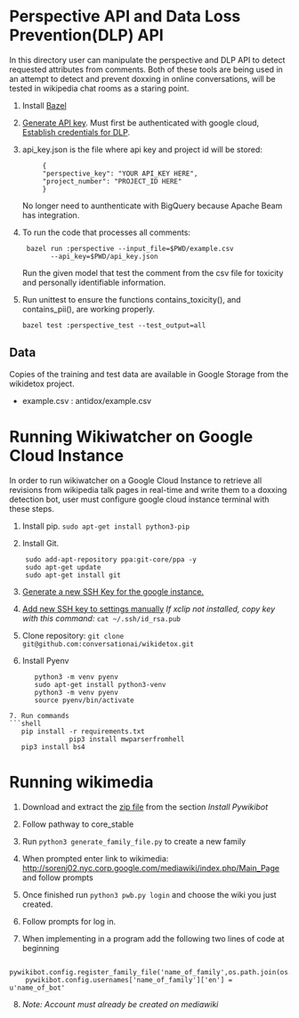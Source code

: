 # Perspective API and Data Loss Prevention(DLP) API

In this directory user can manipulate the perspective and DLP API to detect requested attributes from comments.
Both of these tools are being used in an attempt to detect and prevent doxxing in online conversations,
will be tested in wikipedia chat rooms as a staring point.

1. Install [Bazel](https://docs.bazel.build/versions/master/install.html)

2. [Generate API key](https://github.com/conversationai/perspectiveapi/blob/master/quickstart.md).
   Must first be authenticated with google cloud, [Establish credentials for DLP](https://cloud.google.com/dlp/docs/auth).

3. api_key.json is the file where api key and project id will be stored:
   ```shell
		{
		"perspective_key": "YOUR API_KEY HERE",
		"project_number": "PROJECT_ID HERE"
		}
    ```
    No longer need to aunthenticate with BigQuery because Apache Beam has integration.
    
4. To run the code that processes all comments:
   ``` shell
	bazel run :perspective --input_file=$PWD/example.csv
          --api_key=$PWD/api_key.json
   ```

   Run the given model that test the comment from the csv file for toxicity and personally identifiable information.

5. Run unittest to ensure the functions contains_toxicity(), and contains_pii(), are working properly.
   ```shell
   bazel test :perspective_test --test_output=all
   ```

## Data
Copies of the training and test data are available in Google Storage from the
wikidetox project.

* example.csv : antidox/example.csv

# Running Wikiwatcher on Google Cloud Instance

In order to run wikiwatcher on a Google Cloud Instance to retrieve all revisions from wikipedia talk pages in real-time and write them to a doxxing detection bot, user must configure google cloud instance terminal with these steps.

1. Install pip. `sudo apt-get install python3-pip`

2. Install Git. 
```shell
    sudo add-apt-repository ppa:git-core/ppa -y
    sudo apt-get update
    sudo apt-get install git
```
3. [Generate a new SSH Key for the google instance.](https://help.github.com/en/articles/generating-a-new-ssh-key-and-adding-it-to-the-ssh-agent)

4. [Add new SSH key to settings manually](https://help.github.com/en/articles/adding-a-new-ssh-key-to-your-github-account)
  *If xclip not installed, copy key with this command:*
  `cat ~/.ssh/id_rsa.pub`
  
5. Clone repository: `git clone git@github.com:conversationai/wikidetox.git`

6. Install Pyenv
   ```shell
      python3 -m venv pyenv
      sudo apt-get install python3-venv
      python3 -m venv pyenv
      source pyenv/bin/activate
  ```
7. Run commands 
```shell
     pip install -r requirements.txt
                 pip3 install mwparserfromhell
     pip3 install bs4
```
# Running wikimedia

1. Download and extract the [zip file](https://www.mediawiki.org/wiki/Manual:Pywikibot/Installation#Configure_Pywikibot) from the section *Install Pywikibot*

2. Follow pathway to core_stable 

3. Run `python3 generate_family_file.py` to create a new family

4. When prompted enter link to wikimedia: http://sorenj02.nyc.corp.google.com/mediawiki/index.php/Main_Page and follow prompts

5. Once finished run `python3 pwb.py login` and choose the wiki you just created.

6. Follow prompts for log in.

7. When implementing in a program add the following two lines of code at beginning
```shell
	pywikibot.config.register_family_file('name_of_family',os.path.join(os.path.dirname(__file__),''name_of_family'_family.py'))
	pywikibot.config.usernames['name_of_family']['en'] = u'name_of_bot'
```
8. *Note: Account must already be created on mediawiki*
